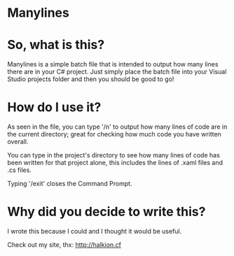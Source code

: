 # Manylines
# So, what is this?
Manylines is a simple batch file that is intended to output how many lines there are in your C# project.
Just simply place the batch file into your Visual Studio projects folder and then you should be good to go!
# How do I use it?
As seen in the file, you can type '/n' to output how many lines of code are in the current directory; great for checking how much code you have written overall.

You can type in the project's directory to see how many lines of code has been written for that project alone, this includes the lines of .xaml files and .cs files.

Typing '/exit' closes the Command Prompt.

# Why did you decide to write this?
I wrote this because I could and I thought it would be useful.

Check out my site, thx: http://halkion.cf
